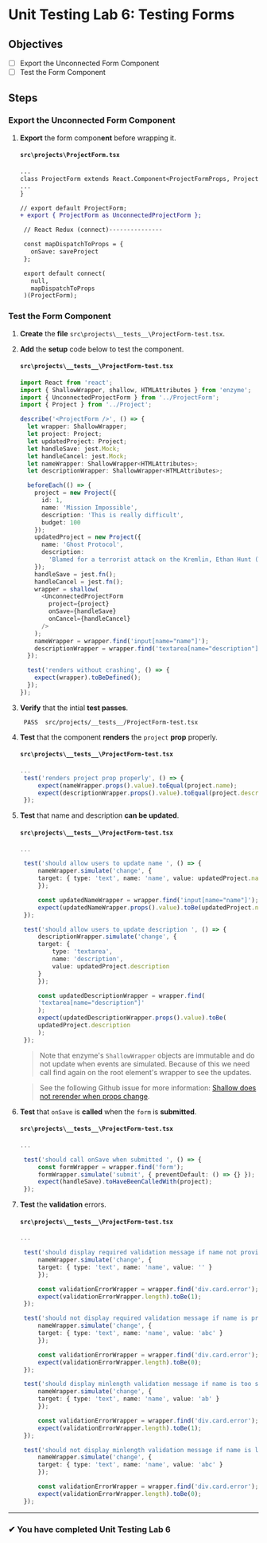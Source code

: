 # Unit Testing Lab 6: Testing Forms

## Objectives

- [ ] Export the Unconnected Form Component
- [ ] Test the Form Component

## Steps

### Export the Unconnected Form Component

1. **Export** the form compon**ent** before wrapping it.

   #### `src\projects\ProjectForm.tsx`

   ```diff
   ...
   class ProjectForm extends React.Component<ProjectFormProps, ProjectFormState> {
   ...
   }

   // export default ProjectForm;
   + export { ProjectForm as UnconnectedProjectForm };

    // React Redux (connect)---------------

    const mapDispatchToProps = {
      onSave: saveProject
    };

    export default connect(
      null,
      mapDispatchToProps
    )(ProjectForm);

   ```

### Test the Form Component

1. **Create** the **file** `src\projects\__tests__\ProjectForm-test.tsx`.
1. **Add** the **setup** code below to test the component.

   #### `src\projects\__tests__\ProjectForm-test.tsx`

   ```ts
   import React from 'react';
   import { ShallowWrapper, shallow, HTMLAttributes } from 'enzyme';
   import { UnconnectedProjectForm } from '../ProjectForm';
   import { Project } from '../Project';

   describe('<ProjectForm />', () => {
     let wrapper: ShallowWrapper;
     let project: Project;
     let updatedProject: Project;
     let handleSave: jest.Mock;
     let handleCancel: jest.Mock;
     let nameWrapper: ShallowWrapper<HTMLAttributes>;
     let descriptionWrapper: ShallowWrapper<HTMLAttributes>;

     beforeEach(() => {
       project = new Project({
         id: 1,
         name: 'Mission Impossible',
         description: 'This is really difficult',
         budget: 100
       });
       updatedProject = new Project({
         name: 'Ghost Protocol',
         description:
           'Blamed for a terrorist attack on the Kremlin, Ethan Hunt (Tom Cruise) and the entire IMF agency...'
       });
       handleSave = jest.fn();
       handleCancel = jest.fn();
       wrapper = shallow(
         <UnconnectedProjectForm
           project={project}
           onSave={handleSave}
           onCancel={handleCancel}
         />
       );
       nameWrapper = wrapper.find('input[name="name"]');
       descriptionWrapper = wrapper.find('textarea[name="description"]');
     });

     test('renders without crashing', () => {
       expect(wrapper).toBeDefined();
     });
   });
   ```

1. **Verify** that the intial **test passes**.

   ```shell
    PASS  src/projects/__tests__/ProjectForm-test.tsx
   ```

1. **Test** that the component **renders** the `project` **prop** properly.

   #### `src\projects\__tests__\ProjectForm-test.tsx`

   ```ts
   ...
    test('renders project prop properly', () => {
        expect(nameWrapper.props().value).toEqual(project.name);
        expect(descriptionWrapper.props().value).toEqual(project.description);
    });
   ```

1. **Test** that name and description **can be updated**.

   #### `src\projects\__tests__\ProjectForm-test.tsx`

   ```ts
   ...

    test('should allow users to update name ', () => {
        nameWrapper.simulate('change', {
        target: { type: 'text', name: 'name', value: updatedProject.name }
        });

        const updatedNameWrapper = wrapper.find('input[name="name"]');
        expect(updatedNameWrapper.props().value).toBe(updatedProject.name);
    });

    test('should allow users to update description ', () => {
        descriptionWrapper.simulate('change', {
        target: {
            type: 'textarea',
            name: 'description',
            value: updatedProject.description
        }
        });

        const updatedDescriptionWrapper = wrapper.find(
        'textarea[name="description"]'
        );
        expect(updatedDescriptionWrapper.props().value).toBe(
        updatedProject.description
        );
    });
   ```

   > Note that enzyme's `ShallowWrapper` objects are immutable and do not update when events are simulated. Because of this we need call find again on the root element's wrapper to see the updates.

   > See the following Github issue for more information: [Shallow does not rerender when props change](https://github.com/airbnb/enzyme/issues/1229).

1. **Test** that `onSave` is **called** when the `form` is **submitted**.

   #### `src\projects\__tests__\ProjectForm-test.tsx`

   ```ts
   ...

    test('should call onSave when submitted ', () => {
        const formWrapper = wrapper.find('form');
        formWrapper.simulate('submit', { preventDefault: () => {} });
        expect(handleSave).toHaveBeenCalledWith(project);
    });

   ```

1. **Test** the **validation** errors.

   #### `src\projects\__tests__\ProjectForm-test.tsx`

   ```ts
   ...

    test('should display required validation message if name not provided', () => {
        nameWrapper.simulate('change', {
        target: { type: 'text', name: 'name', value: '' }
        });

        const validationErrorWrapper = wrapper.find('div.card.error');
        expect(validationErrorWrapper.length).toBe(1);
    });

    test('should not display required validation message if name is provided', () => {
        nameWrapper.simulate('change', {
        target: { type: 'text', name: 'name', value: 'abc' }
        });

        const validationErrorWrapper = wrapper.find('div.card.error');
        expect(validationErrorWrapper.length).toBe(0);
    });

    test('should display minlength validation message if name is too short', () => {
        nameWrapper.simulate('change', {
        target: { type: 'text', name: 'name', value: 'ab' }
        });

        const validationErrorWrapper = wrapper.find('div.card.error');
        expect(validationErrorWrapper.length).toBe(1);
    });

    test('should not display minlength validation message if name is long enough', () => {
        nameWrapper.simulate('change', {
        target: { type: 'text', name: 'name', value: 'abc' }
        });

        const validationErrorWrapper = wrapper.find('div.card.error');
        expect(validationErrorWrapper.length).toBe(0);
    });
   ```

---

### &#10004; You have completed Unit Testing Lab 6
